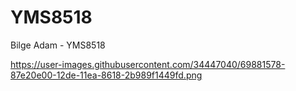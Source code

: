 # YMS8518
Bilge Adam - YMS8518

https://user-images.githubusercontent.com/34447040/69881578-87e20e00-12de-11ea-8618-2b989f1449fd.png
